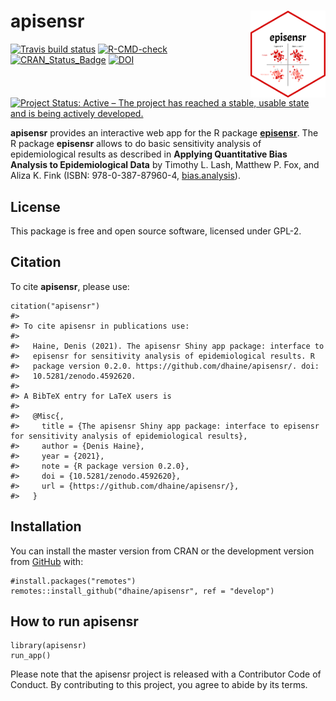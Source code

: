<!-- README.md is generated from README.Rmd. Please edit that file -->

apisensr <img src="man/figures/logo.png" align="right" width=120 />
===================================================================

<!-- badges: start -->

[![Travis build
status](https://travis-ci.org/dhaine/apisensr.svg?branch=master)](https://travis-ci.org/dhaine/apisensr)
[![R-CMD-check](https://github.com/dhaine/apisensr/actions/workflows/check-standard.yaml/badge.svg)](https://github.com/dhaine/apisensr/actions/workflows/check-standard.yaml)
[![CRAN\_Status\_Badge](http://www.r-pkg.org/badges/version/apisensr)](https://cran.r-project.org/package=apisensr)
[![DOI](https://zenodo.org/badge/DOI/10.5281/zenodo.4579968.svg)](https://doi.org/10.5281/zenodo.4579968)
[![Project Status: Active – The project has reached a stable, usable
state and is being actively
developed.](https://www.repostatus.org/badges/latest/active.svg)](https://www.repostatus.org/#active)

<!-- badges: end -->

**apisensr** provides an interactive web app for the R package
[**episensr**](https://cran.r-project.org/package=episensr). The R
package **episensr** allows to do basic sensitivity analysis of
epidemiological results as described in **Applying Quantitative Bias
Analysis to Epidemiological Data** by Timothy L. Lash, Matthew P. Fox,
and Aliza K. Fink (ISBN: 978-0-387-87960-4,
[bias.analysis](https://sites.google.com/site/biasanalysis/)).

License
-------

This package is free and open source software, licensed under GPL-2.

Citation
--------

To cite **apisensr**, please use:

    citation("apisensr")
    #> 
    #> To cite apisensr in publications use:
    #> 
    #>   Haine, Denis (2021). The apisensr Shiny app package: interface to
    #>   episensr for sensitivity analysis of epidemiological results. R
    #>   package version 0.2.0. https://github.com/dhaine/apisensr/. doi:
    #>   10.5281/zenodo.4592620.
    #> 
    #> A BibTeX entry for LaTeX users is
    #> 
    #>   @Misc{,
    #>     title = {The apisensr Shiny app package: interface to episensr for sensitivity analysis of epidemiological results},
    #>     author = {Denis Haine},
    #>     year = {2021},
    #>     note = {R package version 0.2.0},
    #>     doi = {10.5281/zenodo.4592620},
    #>     url = {https://github.com/dhaine/apisensr/},
    #>   }

Installation
------------

You can install the master version from CRAN or the development version
from [GitHub](https://github.com/dhaine/apisensr) with:

    #install.packages("remotes")
    remotes::install_github("dhaine/apisensr", ref = "develop")

How to run apisensr
-------------------

    library(apisensr)
    run_app()

Please note that the apisensr project is released with a Contributor
Code of Conduct. By contributing to this project, you agree to abide by
its terms.
